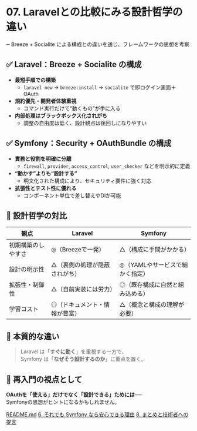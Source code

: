 # 07. Laravelとの比較にみる設計哲学の違い
─ Breeze + Socialite による構成との違いを通じ、フレームワークの思想を考察


## ✅ Laravel：Breeze + Socialite の構成

- **最短手順での構築**
    - `laravel new` → `breeze:install` → `socialite` で即ログイン画面＋OAuth
- **規約優先・開発者体験重視**
    - コマンド実行だけで“動くもの”が手に入る
- **内部処理はブラックボックス化されがち**
    - 調整の自由度は低く、設計観点は後回しになりやすい


## ✅ Symfony：Security + OAuthBundle の構成

- **責務と役割を明確に分離**
    - `firewall`, `provider`, `access_control`, `user_checker` などを明示的に定義
- **“動かす”よりも“設計する”**
    - 明文化された構成により、セキュリティ要件に強く対応
- **拡張性とテスト性に優れる**
    - コンポーネント単位で差し替えやDIが可能


## 🧭 設計哲学の対比

| 観点                  | Laravel                                 | Symfony                                 |
|----------------------|------------------------------------------|------------------------------------------|
| 初期構築のしやすさ  | ◎（Breezeで一発）                       | △（構成に手間がかかる）                 |
| 設計の明示性          | △（裏側の処理が隠蔽されがち）           | ◎（YAMLやサービスで細かく指定）         |
| 拡張性・制御性        | △（自前実装には労力）                   | ◎（既存構成に自然と組み込める）         |
| 学習コスト            | ◎（ドキュメント・情報が豊富）           | △（概念と構成の理解が必要）             |


## 🧩 本質的な違い

> Laravel は「**すぐに動く**」を重視する一方で、  
> Symfony は「**なぜそう設計するのか**」に重点を置く。


## 🎯 再入門の視点として

**OAuthを「使える」だけでなく「設計できる」ためには──**  
Symfonyの思想がヒントになるかもしれません。

[README.md](../README.md)
[6. それでも Symfony なら安心できる理由](../slides/06_why_symfony.md)
[8. まとめと技術者への提言](../slides/08_summary.md)
